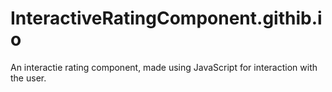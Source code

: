# InteractiveRatingComponent.githib.io
An interactie rating component, made using JavaScript for interaction with the user. 
